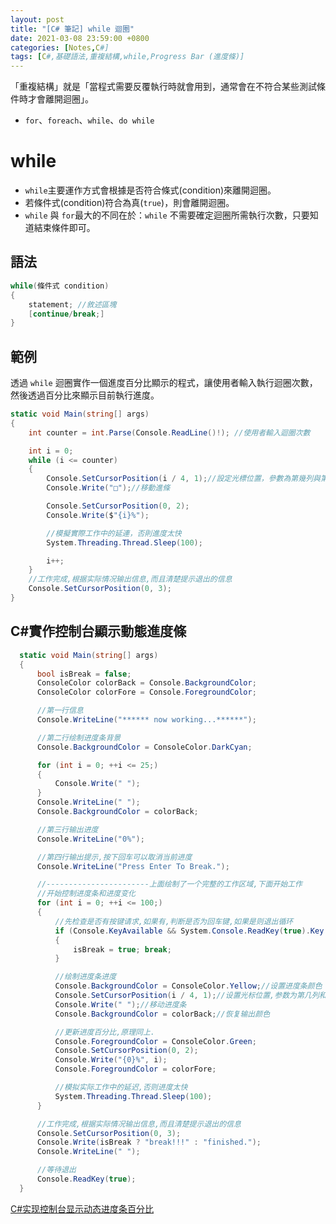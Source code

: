 ```yaml
---
layout: post
title: "[C# 筆記] while 迴圈"
date: 2021-03-08 23:59:00 +0800
categories: [Notes,C#]
tags: [C#,基礎語法,重複結構,while,Progress Bar (進度條)]
---
```



「重複結構」就是「當程式需要反覆執行時就會用到，通常會在不符合某些測試條件時才會離開迴圈」。

- `for`、`foreach`、`while`、`do while`


# while

- `while`主要運作方式會根據是否符合條式(condition)來離開迴圈。
- 若條件式(condition)符合為真(`true`)，則會離開迴圈。
- `while` 與 `for`最大的不同在於：`while` 不需要確定迴圈所需執行次數，只要知道結束條件即可。

## 語法

```c#
while(條件式 condition) 
{
    statement; //敘述區塊
    [continue/break;]
}
```

## 範例

透過 `while` 迴圈實作一個進度百分比顯示的程式，讓使用者輸入執行迴圈次數，然後透過百分比來顯示目前執行進度。

```c#
static void Main(string[] args)
{
    int counter = int.Parse(Console.ReadLine()!); //使用者輸入迴圈次數

    int i = 0;
    while (i <= counter)
    {
        Console.SetCursorPosition(i / 4, 1);//設定光標位置，參數為第幾列與第幾行
        Console.Write("□");//移動進條

        Console.SetCursorPosition(0, 2);
        Console.Write($"{i}%");

        //模擬實際工作中的延連，否則進度太快
        System.Threading.Thread.Sleep(100);

        i++;
    }
    //工作完成,根据实际情况输出信息,而且清楚提示退出的信息
    Console.SetCursorPosition(0, 3);
}
```


## C#實作控制台顯示動態進度條

```c#
  static void Main(string[] args)
  {
      bool isBreak = false;
      ConsoleColor colorBack = Console.BackgroundColor;
      ConsoleColor colorFore = Console.ForegroundColor;

      //第一行信息
      Console.WriteLine("****** now working...******");

      //第二行绘制进度条背景
      Console.BackgroundColor = ConsoleColor.DarkCyan;

      for (int i = 0; ++i <= 25;)
      {
          Console.Write(" ");
      }
      Console.WriteLine(" ");
      Console.BackgroundColor = colorBack;

      //第三行输出进度
      Console.WriteLine("0%");

      //第四行输出提示,按下回车可以取消当前进度
      Console.WriteLine("Press Enter To Break.");

      //-----------------------上面绘制了一个完整的工作区域,下面开始工作
      //开始控制进度条和进度变化
      for (int i = 0; ++i <= 100;)
      {
          //先检查是否有按键请求,如果有,判断是否为回车键,如果是则退出循环
          if (Console.KeyAvailable && System.Console.ReadKey(true).Key == ConsoleKey.Enter)
          {
              isBreak = true; break;
          }

          //绘制进度条进度
          Console.BackgroundColor = ConsoleColor.Yellow;//设置进度条颜色
          Console.SetCursorPosition(i / 4, 1);//设置光标位置,参数为第几列和第几行
          Console.Write(" ");//移动进度条
          Console.BackgroundColor = colorBack;//恢复输出颜色

          //更新进度百分比,原理同上.
          Console.ForegroundColor = ConsoleColor.Green;
          Console.SetCursorPosition(0, 2);
          Console.Write("{0}%", i);
          Console.ForegroundColor = colorFore;

          //模拟实际工作中的延迟,否则进度太快
          System.Threading.Thread.Sleep(100);
      }

      //工作完成,根据实际情况输出信息,而且清楚提示退出的信息
      Console.SetCursorPosition(0, 3);
      Console.Write(isBreak ? "break!!!" : "finished.");
      Console.WriteLine(" ");

      //等待退出
      Console.ReadKey(true);
  }
```
[C#实现控制台显示动态进度条百分比](https://www.cnblogs.com/netcore5/p/15523934.html)